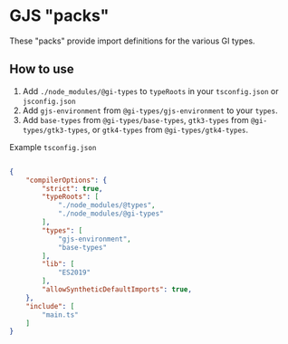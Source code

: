 # GJS "packs"

These "packs" provide import definitions for the various GI types.

## How to use

1. Add `./node_modules/@gi-types` to `typeRoots` in your `tsconfig.json` or `jsconfig.json`
2. Add `gjs-environment` from `@gi-types/gjs-environment` to your `types`.
3. Add `base-types` from `@gi-types/base-types`, `gtk3-types` from `@gi-types/gtk3-types`, or `gtk4-types` from `@gi-types/gtk4-types`.

Example `tsconfig.json`

```json

{
    "compilerOptions": {
        "strict": true,
        "typeRoots": [
            "./node_modules/@types",
            "./node_modules/@gi-types"
        ],
        "types": [
            "gjs-environment",
            "base-types"
        ],
        "lib": [
            "ES2019"
        ],
        "allowSyntheticDefaultImports": true,
    },
    "include": [
        "main.ts"
    ]
}
```

